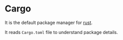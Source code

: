 # Cargo

It is the default package manager for [rust](rust/rust).

It reads `Cargo.toml` file to understand package details.